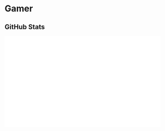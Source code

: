 # Gamer

## GitHub Stats
<a href="https://github.com/thegamerrrr/Gamer">
  <img align="center" src="https://github.com/thegamerrrr/github-stats/blob/master/generated/overview.svg#gh-dark-mode-only" /></a>
